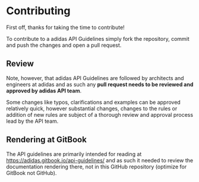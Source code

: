 # Contributing
First off, thanks for taking the time to contribute!

To contribute to a adidas API Guidelines simply fork the repository, commit and push the changes and open a pull request. 

## Review
Note, however, that adidas API Guidelines are followed by architects and engineers at adidas and as such any **pull request needs to be reviewed and approved by adidas API team**.

Some changes like typos, clarifications and examples can be approved relatively quick, however substantial changes, changes to the rules or addition of new rules are subject of a thorough review and approval process lead by the API team.

## Rendering at GitBook
The API guidelines are primarily intended for reading at <https://adidas.gitbook.io/api-guidelines/> and as such it needed to review the documentation rendering there, not in this GitHub repository (optimize for GitBook not GitHub).
